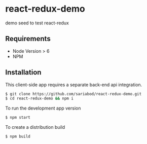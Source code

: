 # react-redux-demo

demo seed to test react-redux

## Requirements

  * Node Version > 6
  * NPM

## Installation

This client-side app requires a separate back-end api integration.

```bash
$ git clone https://github.com/sariabod/react-redux-demo.git
$ cd react-redux-demo && npm i
```

To run the development app version
```bash
$ npm start
```

To create a distribution build
```bash
$ npm build
```
